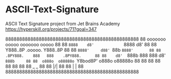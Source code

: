 # ASCII-Text-Signature
ASCII Text Signature project from Jet Brains Academy https://hyperskill.org/projects/71?goal=347

888888888888888888888888888888888888888888888888
88  ooooooo  ooooo           ooooooo  ooooo   88
88   `8888    d8'             `8888    d8'    88
88     Y888..8P     .ooooo.     Y888..8P      88
88      `8888'     d88' `88b     `8888'       88
88     .8PY888.    888   888    .8PY888.      88
88    d8'  `888b   888   888   d8'  `888b     88
88  o888o  o88888o `Y8bod8P' o888o  o88888o   88
88                                            88
88                                            88
88                                            88
88                   _  _                     88
88                   |\/|                     88
88                   |  |                     88
888888888888888888888888888888888888888888888888